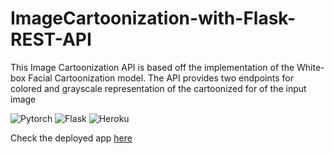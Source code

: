 # ImageCartoonization-with-Flask-REST-API

This Image Cartoonization API is based off the implementation of the White-box Facial Cartoonization model. The API provides two endpoints for colored and grayscale representation of the cartoonized for of the input image

![Pytorch](https://user-images.githubusercontent.com/66390047/133566088-6f94cce0-d447-487c-b255-14e6f6f576a0.png "Torch")  ![Flask](https://user-images.githubusercontent.com/66390047/133566279-c28414fa-ea2a-463f-9373-c89938388e50.png "Flask") ![Heroku](https://user-images.githubusercontent.com/66390047/133566513-f8dc8a0b-fa9c-4415-87c4-9fc71a785242.png "Heroku") 

Check the deployed app [here](https://maayowa-cartoonize.herokuapp.com/)
